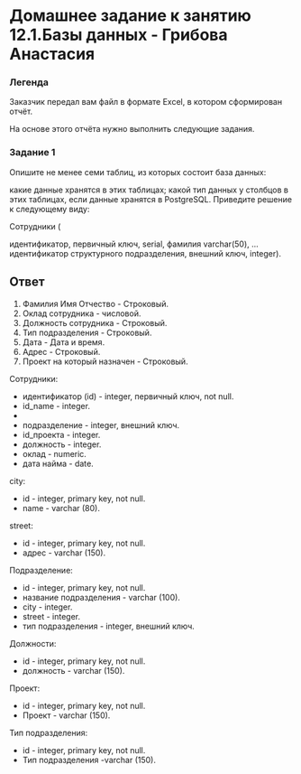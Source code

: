 # Домашнее задание к занятию 12.1.Базы данных - Грибова Анастасия

### Легенда
Заказчик передал вам файл в формате Excel, в котором сформирован отчёт.

На основе этого отчёта нужно выполнить следующие задания.

### Задание 1
Опишите не менее семи таблиц, из которых состоит база данных:

какие данные хранятся в этих таблицах;
какой тип данных у столбцов в этих таблицах, если данные хранятся в PostgreSQL.
Приведите решение к следующему виду:

Сотрудники (

идентификатор, первичный ключ, serial,
фамилия varchar(50),
...
идентификатор структурного подразделения, внешний ключ, integer).

## Ответ
1. Фамилия Имя Отчество - Строковый.
2. Оклад сотрудника - числовой.
3. Должность сотрудника - Строковый.
4. Тип подразделения - Строковый.
5. Дата - Дата и время.
6. Адрес - Строковый.
7. Проект на который назначен - Строковый.

Сотрудники:
* идентификатор (id) - integer, первичный ключ, not null.
* id_name - integer.
* 
* подразделение - integer, внешний ключ.
* id_проекта - integer.
* должность - integer.
* оклад - numeric.
* дата найма - datе.
    
 city:
* id - integer, primary key, not null.
* name - varchar (80).
    
street:
* id - integer, primary key, not null.
* адрес - varchar (150).

Подразделение:
* id - integer, primary key, not null.
* название подразделения - varchar (100).
* city - integer.
* street - integer.
* тип подразделения - integer, внешний ключ.

Должности:
* id - integer, primary key, not null.
* должность - varchar (150).


Проект:
* id - integer, primary key, not null.
* Проект - varchar (150).

Тип подразделения:
* id - integer, primary key, not null.
* Тип подразделения -varchar (150).
